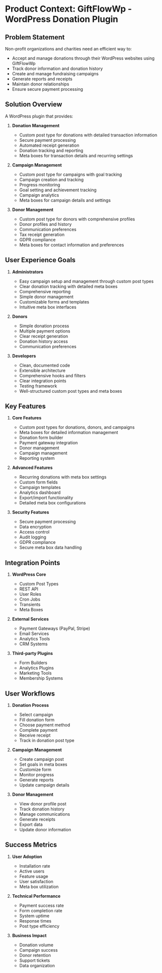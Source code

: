 # Product Context: GiftFlowWp - WordPress Donation Plugin

## Problem Statement
Non-profit organizations and charities need an efficient way to:
- Accept and manage donations through their WordPress websites using GiftFlowWp
- Track donor information and donation history
- Create and manage fundraising campaigns
- Generate reports and receipts
- Maintain donor relationships
- Ensure secure payment processing

## Solution Overview
A WordPress plugin that provides:
1. **Donation Management**
   - Custom post type for donations with detailed transaction information
   - Secure payment processing
   - Automated receipt generation
   - Donation tracking and reporting
   - Meta boxes for transaction details and recurring settings

2. **Campaign Management**
   - Custom post type for campaigns with goal tracking
   - Campaign creation and tracking
   - Progress monitoring
   - Goal setting and achievement tracking
   - Campaign analytics
   - Meta boxes for campaign details and settings

3. **Donor Management**
   - Custom post type for donors with comprehensive profiles
   - Donor profiles and history
   - Communication preferences
   - Tax receipt generation
   - GDPR compliance
   - Meta boxes for contact information and preferences

## User Experience Goals
1. **Administrators**
   - Easy campaign setup and management through custom post types
   - Clear donation tracking with detailed meta boxes
   - Comprehensive reporting
   - Simple donor management
   - Customizable forms and templates
   - Intuitive meta box interfaces

2. **Donors**
   - Simple donation process
   - Multiple payment options
   - Clear receipt generation
   - Donation history access
   - Communication preferences

3. **Developers**
   - Clean, documented code
   - Extensible architecture
   - Comprehensive hooks and filters
   - Clear integration points
   - Testing framework
   - Well-structured custom post types and meta boxes

## Key Features
1. **Core Features**
   - Custom post types for donations, donors, and campaigns
   - Meta boxes for detailed information management
   - Donation form builder
   - Payment gateway integration
   - Donor management
   - Campaign management
   - Reporting system

2. **Advanced Features**
   - Recurring donations with meta box settings
   - Custom form fields
   - Campaign templates
   - Analytics dashboard
   - Export/import functionality
   - Detailed meta box configurations

3. **Security Features**
   - Secure payment processing
   - Data encryption
   - Access control
   - Audit logging
   - GDPR compliance
   - Secure meta box data handling

## Integration Points
1. **WordPress Core**
   - Custom Post Types
   - REST API
   - User Roles
   - Cron Jobs
   - Transients
   - Meta Boxes

2. **External Services**
   - Payment Gateways (PayPal, Stripe)
   - Email Services
   - Analytics Tools
   - CRM Systems

3. **Third-party Plugins**
   - Form Builders
   - Analytics Plugins
   - Marketing Tools
   - Membership Systems

## User Workflows
1. **Donation Process**
   - Select campaign
   - Fill donation form
   - Choose payment method
   - Complete payment
   - Receive receipt
   - Track in donation post type

2. **Campaign Management**
   - Create campaign post
   - Set goals in meta boxes
   - Customize form
   - Monitor progress
   - Generate reports
   - Update campaign details

3. **Donor Management**
   - View donor profile post
   - Track donation history
   - Manage communications
   - Generate receipts
   - Export data
   - Update donor information

## Success Metrics
1. **User Adoption**
   - Installation rate
   - Active users
   - Feature usage
   - User satisfaction
   - Meta box utilization

2. **Technical Performance**
   - Payment success rate
   - Form completion rate
   - System uptime
   - Response times
   - Post type efficiency

3. **Business Impact**
   - Donation volume
   - Campaign success
   - Donor retention
   - Support tickets
   - Data organization 